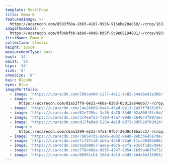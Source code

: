 ```yaml
---
template: ModelPage
title: Emma K
featuredImage: >-
  https://ucarecdn.com/8583f68a-1b83-4107-9956-915ebe28a859/-/crop/1633x1297/0,491/-/preview/
imageThumbnail: >-
  https://ucarecdn.com/9f068fbb-ab90-49d8-bd5f-5c9e68194001/-/crop/995x1333/341,221/-/preview/
firstName: Emma K
collection: Classic
height: 165cm
measurementType: bust
bust: '34'
waist: '25'
hips: '34'
size: '8'
shoeSize: '6'
hair: Blonde
eyes: Blue
imagePortfolio:
  - image: 'https://ucarecdn.com/599ca490-c277-4a11-9c82-64e96e43e3b0/'
  - image: >-
      https://ucarecdn.com/d1a52ff0-0e21-460a-836d-05012a84e8b7/-/crop/1633x2206/0,242/-/preview/
  - image: 'https://ucarecdn.com/14e26809-6a43-45ad-9e13-2a97f7d16107/'
  - image: 'https://ucarecdn.com/62e735bc-3af6-4a78-83d8-02a800f8fc5d/'
  - image: 'https://ucarecdn.com/3c4eafd3-fa9d-47a7-99d6-2640c4f897ae/'
  - image: 'https://ucarecdn.com/d17fedad-5254-4e1d-9d73-0d50287b9d2d/'
  - image: >-
      https://ucarecdn.com/c6aa1299-e23a-47a1-9fb7-29d9cf0bacc3/-/crop/1617x1846/0,0/-/preview/
  - image: 'https://ucarecdn.com/796547d2-6de6-4802-9a40-8eb3b645e7de/'
  - image: 'https://ucarecdn.com/fc737ca0-ab5a-4a48-b2a6-f1cc36483b86/'
  - image: 'https://ucarecdn.com/91dd9857-ae6a-4675-a3fa-e35df1d07894/'
  - image: 'https://ucarecdn.com/778c4bba-8995-4247-8954-1b99a46f5473/'
  - image: 'https://ucarecdn.com/08951cb1-164d-4e14-a3d3-3b4a6e216963/'
---
```


